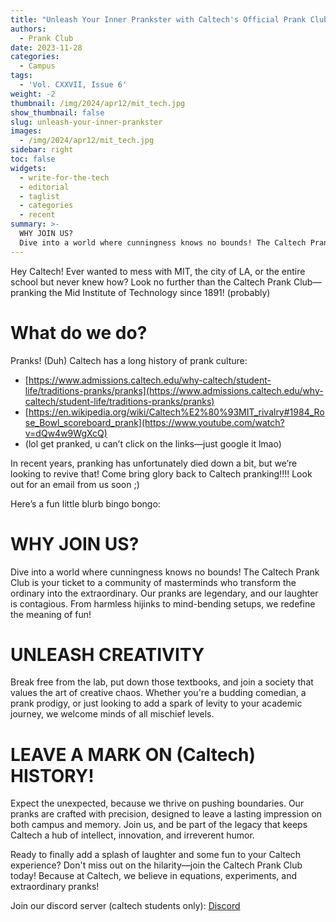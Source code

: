 ```yaml
---
title: "Unleash Your Inner Prankster with Caltech's Official Prank Club!"
authors:
  - Prank Club
date: 2023-11-28
categories:
  - Campus
tags:
  - 'Vol. CXXVII, Issue 6'
weight: -2
thumbnail: /img/2024/apr12/mit_tech.jpg
show_thumbnail: false
slug: unleash-your-inner-prankster
images:
  - /img/2024/apr12/mit_tech.jpg
sidebar: right
toc: false
widgets:
  - write-for-the-tech
  - editorial
  - taglist
  - categories
  - recent
summary: >-
  WHY JOIN US?
  Dive into a world where cunningness knows no bounds! The Caltech Prank Club is your ticket to a community of masterminds who transform the ordinary into the extraordinary. Our pranks are legendary, and our laughter is contagious. From harmless hijinks to mind-bending setups, we redefine the meaning of fun!
---
```


Hey Caltech! Ever wanted to mess with MIT, the city of LA, or the entire school but never knew how? Look no further than the Caltech Prank Club—pranking the Mid Institute of Technology since 1891! (probably)

What do we do?
===
Pranks! (Duh) Caltech has a long history of prank culture:

* [https://www.admissions.caltech.edu/why-caltech/student-life/traditions-pranks/pranks](https://www.admissions.caltech.edu/why-caltech/student-life/traditions-pranks/pranks)
* [https://en.wikipedia.org/wiki/Caltech%E2%80%93MIT_rivalry#1984_Rose_Bowl_scoreboard_prank](https://www.youtube.com/watch?v=dQw4w9WgXcQ)
* (lol get pranked, u can’t click on the links—just google it lmao)

In recent years, pranking has unfortunately died down a bit, but we’re looking to revive that! Come bring glory back to Caltech pranking!!!! Look out for an email from us soon ;)

Here’s a fun little blurb bingo bongo:

WHY JOIN US?
===
Dive into a world where cunningness knows no bounds! The Caltech Prank Club is your ticket to a community of masterminds who transform the ordinary into the extraordinary. Our pranks are legendary, and our laughter is contagious. From harmless hijinks to mind-bending setups, we redefine the meaning of fun!

UNLEASH CREATIVITY
===
Break free from the lab, put down those textbooks, and join a society that values the art of creative chaos. Whether you're a budding comedian, a prank prodigy, or just looking to add a spark of levity to your academic journey, we welcome minds of all mischief levels.

LEAVE A MARK ON (Caltech) HISTORY!
===
Expect the unexpected, because we thrive on pushing boundaries. Our pranks are crafted with precision, designed to leave a lasting impression on both campus and memory. Join us, and be part of the legacy that keeps Caltech a hub of intellect, innovation, and irreverent humor.

Ready to finally add a splash of laughter and some fun to your Caltech experience? Don't miss out on the hilarity—join the Caltech Prank Club today! Because at Caltech, we believe in equations, experiments, and extraordinary pranks!

Join our discord server (caltech students only): [Discord](https://discord.gg/zzDRsMk4jH)